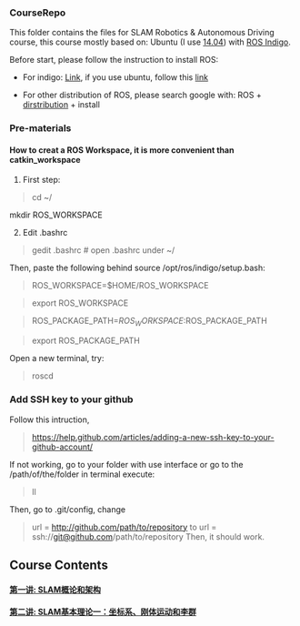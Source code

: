 ### CourseRepo
This folder contains the files for SLAM Robotics & Autonomous Driving course, this course mostly based on: Ubuntu (I use [14.04](http://releases.ubuntu.com/14.04/)) with [ROS Indigo](http://wiki.ros.org/indigo).

Before start, please follow the instruction to install ROS:
- For indigo: [Link](http://wiki.ros.org/indigo/Installation), if you use ubuntu, follow this [link](http://wiki.ros.org/indigo/Installation/Ubuntu)

- For other distribution of ROS, please search google with: ROS + [dirstribution](http://wiki.ros.org/Distributions) + install
### Pre-materials
#### How to creat a ROS Workspace, it is more convenient than catkin_workspace
1. First step:

> cd ~/ 

mkdir ROS_WORKSPACE

2. Edit .bashrc

> gedit .bashrc # open .bashrc under ~/

Then, paste the following behind source /opt/ros/indigo/setup.bash:

> ROS_WORKSPACE=$HOME/ROS_WORKSPACE
 
> export ROS_WORKSPACE 

> ROS_PACKAGE_PATH=$ROS_WORKSPACE:$ROS_PACKAGE_PATH

> export ROS_PACKAGE_PATH 

Open a new terminal, try:
> roscd

### Add SSH key to your github
Follow this intruction, 
> https://help.github.com/articles/adding-a-new-ssh-key-to-your-github-account/

If not working, go to your folder with use interface or go to the /path/of/the/folder in terminal execute:
> ll

Then, go to .git/config, change
> url = http://github.com/path/to/repository
to
> url = ssh://git@github.com/path/to/repository
Then, it should work.

## Course Contents
#### [第一讲: SLAM概论和架构](https://github.com/EricLYang/courseRepo/tree/master/1_Introduction)
> 

#### [第二讲: SLAM基本理论一：坐标系、刚体运动和李群](https://github.com/EricLYang/courseRepo/tree/master/2_class)  
> 
